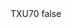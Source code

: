 <?xml version="1.0" encoding="UTF-8"?>
<CustomMetadata xmlns="http://soap.sforce.com/2006/04/metadata">
    <label>TXU70</label>
    <protected>false</protected>
</CustomMetadata>
